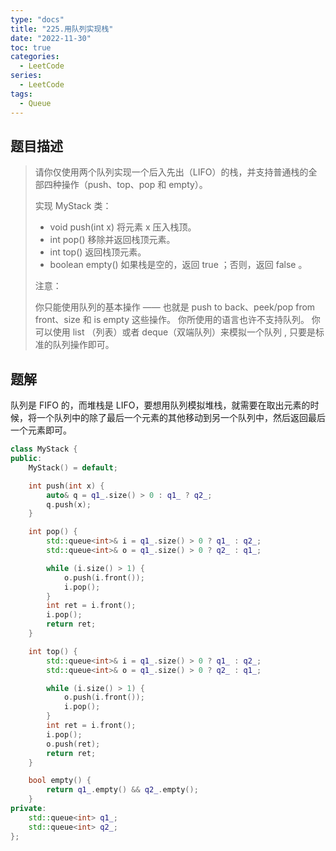 ```yaml
---
type: "docs"
title: "225.用队列实现栈"
date: "2022-11-30"
toc: true
categories:
  - LeetCode
series:
  - LeetCode
tags:
  - Queue
---
```


## 题目描述

> 请你仅使用两个队列实现一个后入先出（LIFO）的栈，并支持普通栈的全部四种操作（push、top、pop 和 empty）。
>
> 实现 MyStack 类：
>
> - void push(int x) 将元素 x 压入栈顶。
> - int pop() 移除并返回栈顶元素。
> - int top() 返回栈顶元素。
> - boolean empty() 如果栈是空的，返回 true ；否则，返回 false 。
>
> 注意：
>
> 你只能使用队列的基本操作 —— 也就是 push to back、peek/pop from front、size 和 is empty 这些操作。
> 你所使用的语言也许不支持队列。 你可以使用 list （列表）或者 deque（双端队列）来模拟一个队列 , 只要是标准的队列操作即可。

## 题解

队列是 FIFO 的，而堆栈是 LIFO，要想用队列模拟堆栈，就需要在取出元素的时候，将一个队列中的除了最后一个元素的其他移动到另一个队列中，然后返回最后一个元素即可。

```cpp
class MyStack {
public:
    MyStack() = default;

    int push(int x) {
        auto& q = q1_.size() > 0 : q1_ ? q2_;
        q.push(x);
    }

    int pop() {
        std::queue<int>& i = q1_.size() > 0 ? q1_ : q2_;
        std::queue<int>& o = q1_.size() > 0 ? q2_ : q1_;

        while (i.size() > 1) {
            o.push(i.front());
            i.pop();
        }
        int ret = i.front();
        i.pop();
        return ret;
    }

    int top() {
        std::queue<int>& i = q1_.size() > 0 ? q1_ : q2_;
        std::queue<int>& o = q1_.size() > 0 ? q2_ : q1_;

        while (i.size() > 1) {
            o.push(i.front());
            i.pop();
        }
        int ret = i.front();
        i.pop();
        o.push(ret);
        return ret;
    }

    bool empty() {
        return q1_.empty() && q2_.empty();
    }
private:
    std::queue<int> q1_;
    std::queue<int> q2_;
};
```
